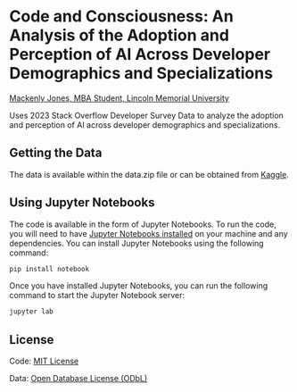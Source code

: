 # Code and Consciousness: An Analysis of the Adoption and Perception of AI Across Developer Demographics and Specializations

[Mackenly Jones, MBA Student, Lincoln Memorial University](https://www.linkedin.com/in/mackenly/)

Uses 2023 Stack Overflow Developer Survey Data to analyze the adoption and perception of AI across developer demographics and specializations.

## Getting the Data
The data is available within the data.zip file or can be obtained from [Kaggle](https://www.kaggle.com/datasets/mahdialfred/stack-overflow-developer-survey-2023?select=survey_results_public.csv).

## Using Jupyter Notebooks
The code is available in the form of Jupyter Notebooks. To run the code, you will need to have [Jupyter Notebooks installed](https://jupyter.org/install#jupyter-notebook) on your machine and any dependencies. You can install Jupyter Notebooks using the following command:
```bash
pip install notebook
```
Once you have installed Jupyter Notebooks, you can run the following command to start the Jupyter Notebook server:
```bash
jupyter lab
```

## License
Code: [MIT License](./LICENSE)

Data: [Open Database License (ODbL)](http://opendatacommons.org/licenses/odbl/1.0/)